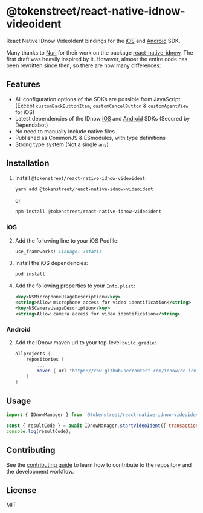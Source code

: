 # @tokenstreet/react-native-idnow-videoident

React Native IDnow VideoIdent bindings for the [iOS](https://github.com/idnow/de.idnow.ios) and [Android](https://github.com/idnow/de.idnow.android) SDK.

Many thanks to [Nuri](https://nuri.com/de/) for their work on the package [react-native-idnow](https://github.com/bitwala/react-native-idnow). The first draft was heavily inspired by it.
However, almost the entire code has been rewritten since then, so there are now many differences:

## Features

-   All configuration options of the SDKs are possible from JavaScript (Except `customBackButtonItem`, `customCancelButton` & `customAgentView` for iOS)
-   Latest dependencies of the IDnow [iOS](https://github.com/idnow/de.idnow.ios) and [Android](https://github.com/idnow/de.idnow.android) SDKs (Secured by Dependabot)
-   No need to manually include native files
-   Published as CommonJS & ESmodules, with type definitions
-   Strong type system (Not a single `any`)

## Installation

1. Install `@tokenstreet/react-native-idnow-videoident`:

    ```sh
    yarn add @tokenstreet/react-native-idnow-videoident
    ```

    or

    ```sh
    npm install @tokenstreet/react-native-idnow-videoident
    ```

### iOS

2. Add the following line to your iOS Podfile:

    ```ruby
    use_frameworks! linkage: :static
    ```

3. Install the iOS dependencies:

    ```sh
    pod install
    ```

4. Add the following properties to your `Info.plist`:

    ```xml
    <key>NSMicrophoneUsageDescription</key>
    <string>Allow microphone access for video identification</string>
    <key>NSCameraUsageDescription</key>
    <string>Allow camera access for video identification</string>
    ```

### Android

2. Add the IDnow maven url to your top-level `build.gradle`:

    ```gradle
    allprojects {
        repositories {
            ...
            maven { url "https://raw.githubusercontent.com/idnow/de.idnow.android/master" }
        }
    }
    ```

## Usage

```js
import { IDnowManager } from '@tokenstreet/react-native-idnow-videoident';

const { resultCode } = await IDnowManager.startVideoIdent({ transactionToken: 'TST-KJCXN' });
console.log(resultCode);
```

## Contributing

See the [contributing guide](CONTRIBUTING.md) to learn how to contribute to the repository and the development workflow.

## License

MIT

